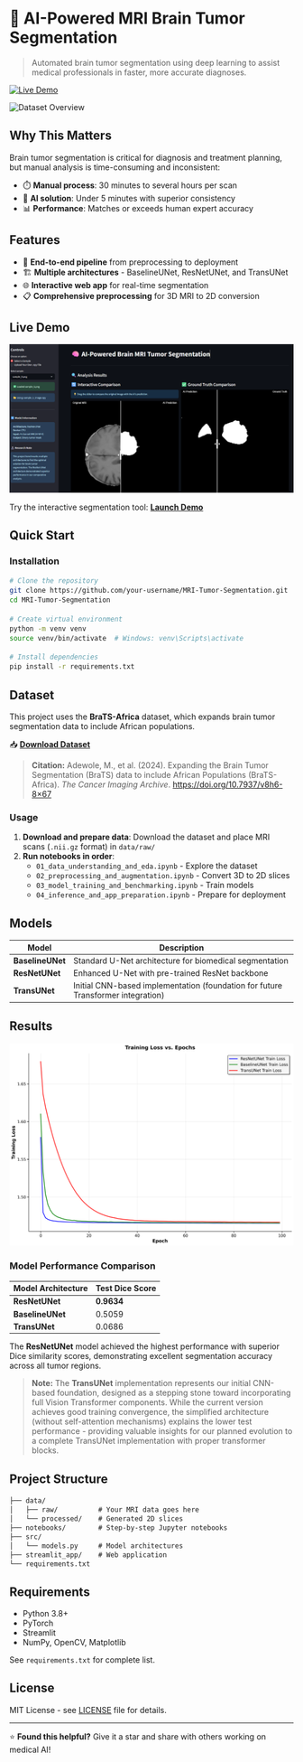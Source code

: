 # 🧠 AI-Powered MRI Brain Tumor Segmentation

> Automated brain tumor segmentation using deep learning to assist medical professionals in faster, more accurate diagnoses.

[![Live Demo](https://img.shields.io/badge/🚀-Live%20Demo-blue?style=for-the-badge)](https://mri-tumor-segmentation-nahmad.streamlit.app/)

![Dataset Overview](images/dataset.gif)

## Why This Matters

Brain tumor segmentation is critical for diagnosis and treatment planning, but manual analysis is time-consuming and inconsistent:

- ⏱️ **Manual process**: 30 minutes to several hours per scan
- 🎯 **AI solution**: Under 5 minutes with superior consistency
- 📊 **Performance**: Matches or exceeds human expert accuracy

## Features

- 🔄 **End-to-end pipeline** from preprocessing to deployment
- 🏗️ **Multiple architectures** - BaselineUNet, ResNetUNet, and TransUNet
- 🌐 **Interactive web app** for real-time segmentation
- 📋 **Comprehensive preprocessing** for 3D MRI to 2D conversion

## Live Demo

![Demo Screenshot](images/demo.png)

Try the interactive segmentation tool: **[Launch Demo](https://mri-tumor-segmentation-nahmad.streamlit.app/)**

## Quick Start

### Installation

```bash
# Clone the repository
git clone https://github.com/your-username/MRI-Tumor-Segmentation.git
cd MRI-Tumor-Segmentation

# Create virtual environment
python -m venv venv
source venv/bin/activate  # Windows: venv\Scripts\activate

# Install dependencies
pip install -r requirements.txt
```

## Dataset

This project uses the **BraTS-Africa** dataset, which expands brain tumor segmentation data to include African populations.

📥 **[Download Dataset](https://www.cancerimagingarchive.org/collection/brats-africa/)**

> **Citation:** Adewole, M., et al. (2024). Expanding the Brain Tumor Segmentation (BraTS) data to include African Populations (BraTS-Africa). *The Cancer Imaging Archive*. https://doi.org/10.7937/v8h6-8×67

### Usage

1. **Download and prepare data**: Download the dataset and place MRI scans (`.nii.gz` format) in `data/raw/`
2. **Run notebooks in order**:
   - `01_data_understanding_and_eda.ipynb` - Explore the dataset
   - `02_preprocessing_and_augmentation.ipynb` - Convert 3D to 2D slices
   - `03_model_training_and_benchmarking.ipynb` - Train models
   - `04_inference_and_app_preparation.ipynb` - Prepare for deployment

## Models

| Model | Description |
|-------|-------------|
| **BaselineUNet** | Standard U-Net architecture for biomedical segmentation |
| **ResNetUNet** | Enhanced U-Net with pre-trained ResNet backbone |
| **TransUNet** | Initial CNN-based implementation (foundation for future Transformer integration) |

## Results

![Training Results](images/loss_plot.png)

### Model Performance Comparison

| Model Architecture | Test Dice Score |
|-------------------|----------------|
| **ResNetUNet** | **0.9634** |
| **BaselineUNet** | 0.5059 |
| **TransUNet** | 0.0686 |

The **ResNetUNet** model achieved the highest performance with superior Dice similarity scores, demonstrating excellent segmentation accuracy across all tumor regions.

> **Note:** The **TransUNet** implementation represents our initial CNN-based foundation, designed as a stepping stone toward incorporating full Vision Transformer components. While the current version achieves good training convergence, the simplified architecture (without self-attention mechanisms) explains the lower test performance - providing valuable insights for our planned evolution to a complete TransUNet implementation with proper transformer blocks.

## Project Structure

```
├── data/
│   ├── raw/          # Your MRI data goes here
│   └── processed/    # Generated 2D slices
├── notebooks/        # Step-by-step Jupyter notebooks
├── src/
│   └── models.py     # Model architectures
├── streamlit_app/    # Web application
└── requirements.txt
```

## Requirements

- Python 3.8+
- PyTorch
- Streamlit
- NumPy, OpenCV, Matplotlib

See `requirements.txt` for complete list.

## License

MIT License - see [LICENSE](LICENSE) file for details.

---

⭐ **Found this helpful?** Give it a star and share with others working on medical AI!